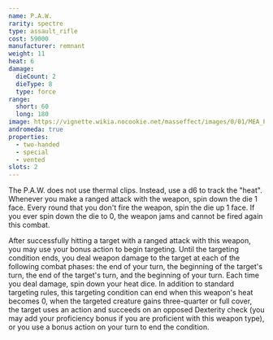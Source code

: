 ```yaml
---
name: P.A.W.
rarity: spectre
type: assault_rifle
cost: 59000
manufacturer: remnant
weight: 11
heat: 6
damage:
  dieCount: 2
  dieType: 8
  type: force
range:
  short: 60
  long: 180
image: https://vignette.wikia.nocookie.net/masseffect/images/0/01/MEA_P.A.W._MP.png/revision/latest?cb=20180530231855
andromeda: true
properties:
  - two-handed
  - special
  - vented
slots: 2
---
```

The P.A.W. does not use thermal clips. Instead, use a d6 to track the "heat". Whenever you make a 
ranged attack with the weapon, spin down the die 1 face. Every round that you don't fire the weapon, 
spin the die up 1 face. If you ever spin down the die to 0, the weapon jams and cannot be fired 
again this combat.

After successfully hitting a target with a ranged attack with this weapon, you may use your bonus 
action to begin targeting. Until the targeting condition ends, you deal weapon damage to the target 
at each of the following combat phases: the end of your turn, the beginning of the target's turn, 
the end of the target's turn, and the beginning of your turn. Each time you deal damage, spin down 
your heat dice. In addition to standard targeting rules, this targeting condition can end when this 
weapon's heat becomes 0, when the targeted creature gains three-quarter or full cover, the target 
uses an action and succeeds on an opposed Dexterity check (you may add your proficiency bonus if you 
are proficient with this weapon type), or you use a bonus action on your turn to end the 
condition.